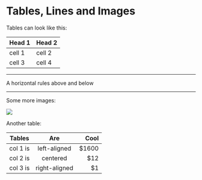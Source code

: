# Tables, Lines and Images


Tables can look like this:

Head 1 | Head 2
------ | -------
cell 1 | cell 2
cell 3 | cell 4


---

A horizontal rules above and below

---

Some more images:

![](img/01.jpg)


Another table:

| Tables   |      Are      |  Cool |
|----------|:-------------:|------:|
| col 1 is |  left-aligned | $1600 |
| col 2 is |    centered   |   $12 |
| col 3 is | right-aligned |    $1 |